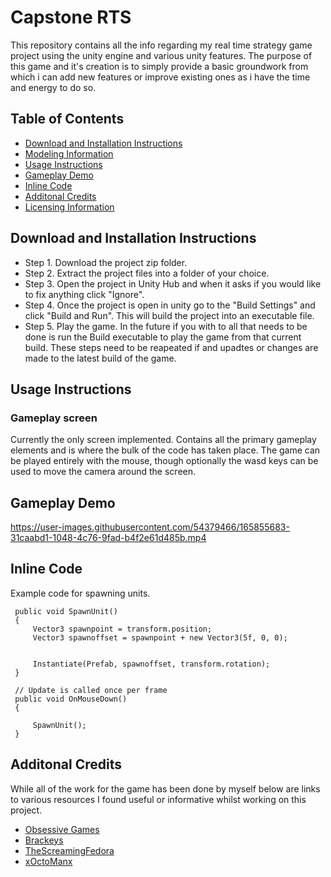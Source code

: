 # Capstone RTS
This repository contains all the info regarding my real time strategy game project using the unity engine and various unity features. The purpose of this game and it's creation is to simply provide a basic groundwork from which i can add new features or improve existing ones as i have the time and energy to do so.
 
 ## Table of Contents
 * [Download and Installation Instructions](https://github.com/RichardAOlive/Capstone#download-and-installation-instructions)
 * [Modeling Information](https://github.com/RichardAOlive/Capstone/tree/main/Modeling)
 * [Usage Instructions](https://github.com/RichardAOlive/Capstone#usage-instructions)
 * [Gameplay Demo](https://github.com/RichardAOlive/Capstone#gameplay-demo)
 * [Inline Code](https://github.com/RichardAOlive/Capstone#inline-code)
 * [Additonal Credits](https://github.com/RichardAOlive/Capstone#additonal-credits)
 * [Licensing Information](https://github.com/RichardAOlive/Capstone/blob/main/LICENSE)
 
 ## Download and Installation Instructions
 * Step 1. Download the project zip folder.
 * Step 2. Extract the project files into a folder of your choice.
 * Step 3. Open the project in Unity Hub and when it asks if you would like to fix anything click "Ignore".
 * Step 4. Once the project is open in unity go to the "Build Settings" and click "Build and Run". This will build the project into an executable file.
 * Step 5. Play the game. In the future if you with to all that needs to be done is run the Build executable to play the game from that current build. These steps need to be reapeated if and upadtes or changes are made to the latest build of the game.
 
 ## Usage Instructions
 ### Gameplay screen
 Currently the only screen implemented. Contains all the primary gameplay elements and is where the bulk of the code has taken place. The game can be played entirely with the mouse, though optionally the wasd keys can be used to move the camera around the screen.
 
 ## Gameplay Demo
https://user-images.githubusercontent.com/54379466/165855683-31caabd1-1048-4c76-9fad-b4f2e61d485b.mp4

 ## Inline Code
 Example code for spawning units.

     public void SpawnUnit()
     {
         Vector3 spawnpoint = transform.position;
         Vector3 spawnoffset = spawnpoint + new Vector3(5f, 0, 0);


         Instantiate(Prefab, spawnoffset, transform.rotation);
     }

     // Update is called once per frame
     public void OnMouseDown()
     {

         SpawnUnit();
     }
 
 
 ## Additonal Credits
 While all of the work for the game has been done by myself below are links to various resources I found useful or informative whilst working on this project.
 * [Obsessive Games](https://www.youtube.com/channel/UCxZwx7ZYBUaXRqUPngBo3GA)
 * [Brackeys](https://www.youtube.com/c/Brackeys)
 * [TheScreamingFedora](https://www.youtube.com/c/TheScreamingFedora)
 * [xOctoManx](https://www.youtube.com/channel/UCjDiDU1hXq31QIr0vN_yacQ)
